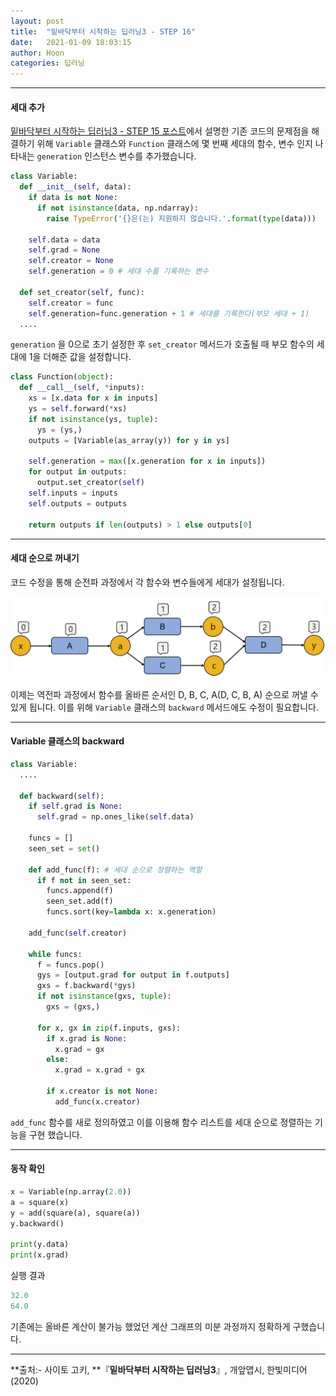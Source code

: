 ```yaml
---
layout: post
title:  "밑바닥부터 시작하는 딥러닝3 - STEP 16"
date:   2021-01-09 18:03:15
author: Hoon
categories: 딥러닝
---
```


----

#### 세대 추가

[밑바닥부터 시작하는 딥러닝3 - STEP 15 포스트](https://hoon-923.github.io/python/2021/01/09/%EB%B0%91%EB%B0%94%EB%8B%A5%EB%B6%80%ED%84%B0-%EC%8B%9C%EC%9E%91%ED%95%98%EB%8A%94-%EB%94%A5%EB%9F%AC%EB%8B%9D3-STEP-15.html)에서 설명한 기존 코드의 문제점을 해결하기 위해 `Variable` 클래스와 `Function` 클래스에 몇 번째 세대의 함수, 변수 인지 나타내는 `generation` 인스턴스 변수를 추가했습니다.

~~~python
class Variable:
  def __init__(self, data):
    if data is not None:
      if not isinstance(data, np.ndarray):
        raise TypeError('{}은(는) 지원하지 않습니다.'.format(type(data)))
        
    self.data = data
    self.grad = None
    self.creator = None
    self.generation = 0 # 세대 수를 기록하는 변수
  
  def set_creator(self, func):
    self.creator = func
    self.generation=func.generation + 1 # 세대를 기록한다(부모 세대 + 1)
  ....
~~~

`generation` 을 0으로 초기 설정한 후 `set_creator` 메서드가 호출될 때 부모 함수의 세대에 1을 더해준 값을 설정합니다. 

~~~python
class Function(object):
  def __call__(self, *inputs):
    xs = [x.data for x in inputs]
    ys = self.forward(*xs)
    if not isinstance(ys, tuple):
      ys = (ys,)	
    outputs = [Variable(as_array(y)) for y in ys]

    self.generation = max([x.generation for x in inputs])
    for output in outputs:
      output.set_creator(self)
    self.inputs = inputs
    self.outputs = outputs

    return outputs if len(outputs) > 1 else outputs[0]
~~~

----

#### 세대 순으로 꺼내기

코드 수정을 통해 순전파 과정에서 각 함수와 변수들에게 세대가 설정됩니다.

![16-3.PNG](https://github.com/hoon-923/hoon-923.github.io/blob/main/_images/%EB%94%A5%EB%9F%AC%EB%8B%9D/%EB%B0%91%EB%B0%94%EB%8B%A5%EB%B6%80%ED%84%B0%EC%8B%9C%EC%9E%91%ED%95%98%EB%8A%94%EB%94%A5%EB%9F%AC%EB%8B%9D3/STEP_16/16-3.PNG?raw=true)

이제는 역전파 과정에서 함수를 올바른 순서인 D, B, C, A(D, C, B, A) 순으로 꺼낼 수 있게 됩니다. 이를 위해 `Variable` 클래스의 `backward` 메서드에도 수정이 필요합니다.

-----

#### Variable 클래스의 backward

~~~python
class Variable:
  ....

  def backward(self):
    if self.grad is None:
      self.grad = np.ones_like(self.data)
      
    funcs = []
    seen_set = set()

    def add_func(f): # 세대 순으로 정렬하는 역할
      if f not in seen_set:
        funcs.append(f)
        seen_set.add(f)
        funcs.sort(key=lambda x: x.generation)
    
    add_func(self.creator)

    while funcs:
      f = funcs.pop()
      gys = [output.grad for output in f.outputs]
      gxs = f.backward(*gys)
      if not isinstance(gxs, tuple):
        gxs = (gxs,)
      
      for x, gx in zip(f.inputs, gxs):
        if x.grad is None:
          x.grad = gx
        else:
          x.grad = x.grad + gx
        
        if x.creator is not None:
          add_func(x.creator)
~~~

`add_func` 함수를 새로 정의하였고 이를 이용해 함수 리스트를 세대 순으로 정렬하는 기능을 구현 했습니다.

-----

#### 동작 확인

~~~python
x = Variable(np.array(2.0))
a = square(x)
y = add(square(a), square(a))
y.backward()

print(y.data)
print(x.grad)
~~~

실행 결과

~~~python
32.0
64.0
~~~

기존에는 올바른 계산이 불가능 했었던 계산 그래프의 미분 과정까지 정확하게 구했습니다.

-----

**출처:\- 사이토 고키, **『**밑바닥부터 시작하는 딥러닝3**』, 개앞맵시, 한빛미디어(2020)
